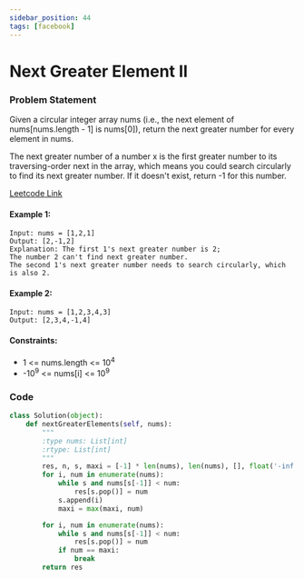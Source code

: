 ```yaml
---
sidebar_position: 44
tags: [facebook]
---
```


# Next Greater Element II

### Problem Statement

Given a circular integer array nums (i.e., the next element of nums[nums.length - 1] is nums[0]), return the next greater number for every element in nums.

The next greater number of a number x is the first greater number to its traversing-order next in the array, which means you could search circularly to find its next greater number. If it doesn't exist, return -1 for this number.

[Leetcode Link](https://leetcode.com/problems/next-greater-element-ii)

#### Example 1:

```
Input: nums = [1,2,1]
Output: [2,-1,2]
Explanation: The first 1's next greater number is 2;
The number 2 can't find next greater number.
The second 1's next greater number needs to search circularly, which is also 2.
```

#### Example 2:

```
Input: nums = [1,2,3,4,3]
Output: [2,3,4,-1,4]
```

#### Constraints:

- 1 <= nums.length <= 10<sup>4</sup>
- -10<sup>9</sup> <= nums[i] <= 10<sup>9</sup>

### Code

```python title="Python Code"
class Solution(object):
    def nextGreaterElements(self, nums):
        """
        :type nums: List[int]
        :rtype: List[int]
        """
        res, n, s, maxi = [-1] * len(nums), len(nums), [], float('-inf')
        for i, num in enumerate(nums):
            while s and nums[s[-1]] < num:
                res[s.pop()] = num
            s.append(i)
            maxi = max(maxi, num)

        for i, num in enumerate(nums):
            while s and nums[s[-1]] < num:
                res[s.pop()] = num
            if num == maxi:
                break
        return res
```
